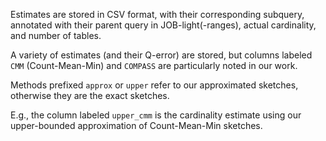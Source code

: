 Estimates are stored in CSV format, with their corresponding subquery, annotated with their parent query in JOB-light(-ranges), actual cardinality, and number of tables.

A variety of estimates (and their Q-error) are stored, but columns labeled `CMM` (Count-Mean-Min) and `COMPASS` are particularly noted in our work.

Methods prefixed `approx` or `upper` refer to our approximated sketches, otherwise they are the exact sketches.

E.g., the column labeled `upper_cmm` is the cardinality estimate using our upper-bounded approximation of Count-Mean-Min sketches.
